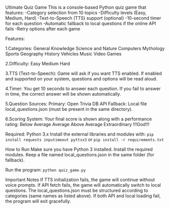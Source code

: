Ultimate Quiz Game
This is a console-based Python quiz game that features:
    -Category selection from 10 topics
    -Difficulty levels (Easy, Medium, Hard)
    -Text-to-Speech (TTS) support (optional)
    -10-second timer for each question
    -Automatic fallback to local questions if the online API fails
    -Retry options after each game

Features:

1.Categories:
    General Knowledge
    Science and Nature
    Computers
    Mythology
    Sports
    Geography
    History
    Vehicles
    Music
    Video Games

2.Difficulty:
    Easy
    Medium
    Hard

3.TTS (Text-to-Speech):
    Game will ask if you want TTS enabled.
    If enabled and supported on your system, questions and options will be read aloud.

4.Timer:
    You get 10 seconds to answer each question.
    If you fail to answer in time, the correct answer will be shown automatically.

5.Question Sources:
    Primary: Open Trivia DB API
    Fallback: Local file local_questions.json (must be present in the same directory).

6.Scoring System:
    Your final score is shown along with a performance rating:
    Below Average
    Average
    Above Average
    Extraordinary
    !!!God!!!

Required:
Python 3.x
Install the external libraries and modules with:
```pip install requests inputimeout pyttsx3```
or 
```pip install -r requirements.txt```

How to Run
Make sure you have Python 3 installed.
Install the required modules.
Keep a file named local_questions.json in the same folder (for fallback).

Run the program:
```python quiz_game.py```

Important Notes
If TTS initialization fails, the game will continue without voice prompts.
If API fetch fails, the game will automatically switch to local questions.
The local_questions.json must be structured according to categories (same names as listed above).
If both API and local loading fail, the program will exit gracefully.